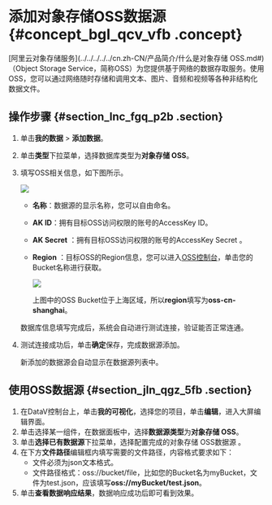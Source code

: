 # 添加对象存储OSS数据源 {#concept_bgl_qcv_vfb .concept}

[阿里云对象存储服务](../../../../../cn.zh-CN/产品简介/什么是对象存储 OSS.md#)（Object Storage Service，简称OSS）为您提供基于网络的数据存取服务。使用OSS，您可以通过网络随时存储和调用文本、图片、音频和视频等各种非结构化数据文件。

## 操作步骤 {#section_lnc_fgq_p2b .section}

1.  单击**我的数据** \> **添加数据**。
2.  单击**类型**下拉菜单，选择数据库类型为**对象存储 OSS**。
3.  填写OSS相关信息，如下图所示。

    ![](http://static-aliyun-doc.oss-cn-hangzhou.aliyuncs.com/assets/img/64454/155125294332329_zh-CN.png)

    -   **名称**：数据源的显示名称，您可以自由命名。
    -   **AK ID**：拥有目标OSS访问权限的账号的AccessKey ID。
    -   **AK Secret** ：拥有目标OSS访问权限的账号的AccessKey Secret 。
    -   **Region** ：目标OSS的Region信息，您可以进入[OSS控制台](https://oss.console.aliyun.com/)，单击您的Bucket名称进行获取。

        ![](http://static-aliyun-doc.oss-cn-hangzhou.aliyuncs.com/assets/img/64454/155125294332341_zh-CN.png)

        上图中的OSS Bucket位于上海区域，所以**region**填写为**oss-cn-shanghai**。

    数据库信息填写完成后，系统会自动进行测试连接，验证能否正常连通。

4.  测试连接成功后，单击**确定**保存，完成数据源添加。

    新添加的数据源会自动显示在数据源列表中。


## 使用OSS数据源 {#section_jln_qgz_5fb .section}

1.  在DataV控制台上，单击**我的可视化**，选择您的项目，单击**编辑**，进入大屏编辑界面。
2.  单击选择某一组件，在数据面板中，选择**数据源类型**为**对象存储 OSS**。
3.  单击**选择已有数据源**下拉菜单，选择配置完成的对象存储 OSS数据源 。
4.  在下方**文件路径**编辑框内填写需要的文件路径，内容格式要求如下：
    -   文件必须为json文本格式。
    -   文件路径格式：oss://bucket/file，比如您的Bucket名为myBucket，文件为test.json，应该填写**oss://myBucket/test.json**。
5.  单击**查看数据响应结果**，数据响应成功后即可看到效果。

